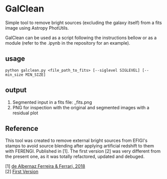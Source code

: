 # GalClean

Simple tool to remove bright sources (excluding the galaxy itself) from a fits image using Astropy PhotUtils.

GalClean can be used as a script following the instructions bellow or as a module (refer to the .ipynb in the repository for an example).


## usage

```shell
python galclean.py <file_path_to_fits> [--siglevel SIGLEVEL] [--min_size MIN_SIZE]
```

## output

1. Segmented input in a fits file: <path>_fits.png
2. PNG for inspection with the original and segmented images with a residual plot

## Reference
This tool was created to remove external bright sources from EFIGI's stamps to avoid source blending
after applying artificial redshift to them with FERENGI. Published in [1]. The first version [2] was
very different from the present one, as it was totally refactored, updated and debuged.  

[1] [de Albernaz Ferreira & Ferrari, 2018](http://adsabs.harvard.edu/abs/2018MNRAS.473.2701D) \
[2] [First Version](https://github.com/astroferreira/galclean/blob/44ecb2cf4902133c27c4d357b9f72f951b4d5d04/galclean.py)
